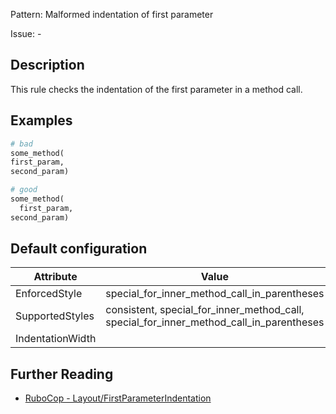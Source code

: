 Pattern: Malformed indentation of first parameter

Issue: -

## Description

This rule checks the indentation of the first parameter in a method call.

## Examples

```ruby
# bad
some_method(
first_param,
second_param)

# good
some_method(
  first_param,
second_param)
```

## Default configuration

Attribute | Value
--- | ---
EnforcedStyle | special_for_inner_method_call_in_parentheses
SupportedStyles | consistent, special_for_inner_method_call, special_for_inner_method_call_in_parentheses
IndentationWidth |

## Further Reading

* [RuboCop - Layout/FirstParameterIndentation](https://docs.rubocop.org/rubocop/cops_layout.html#layoutfirstparameterindentation)
